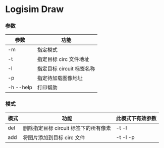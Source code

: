 # Logisim Draw

### 参数

| 参数      | 功能                      |
| --------- | ------------------------- |
| -m        | 指定模式                  |
| -t        | 指定目标 circ 文件地址    |
| -l        | 指定目标 circuit 标签名称 |
| -p        | 指定待加载图像地址        |
| -h --help | 打印帮助                  |

### 模式

| 模式 | 功能                                  | 此模式下有效参数 |
| ---- | ------------------------------------- | ---------------- |
| del  | 删除指定目标 circuit 标签下的所有像素 | -t -l            |
| add  | 将图片添加到目标 circ 文件            | -t -l -p         |
